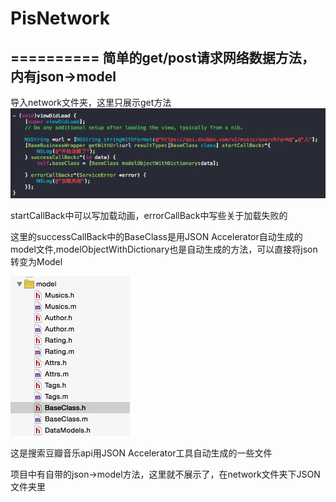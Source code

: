 # PisNetwork
==========
简单的get/post请求网络数据方法，内有json->model
---------------------------------------

导入network文件夹，这里只展示get方法
![](https://github.com/cyjFS/PisNetwork/raw/master/PisNetwork/1.png)

startCallBack中可以写加载动画，errorCallBack中写些关于加载失败的

这里的successCallBack中的BaseClass是用JSON Accelerator自动生成的model文件,modelObjectWithDictionary也是自动生成的方法，可以直接将json转变为Model

![](https://github.com/cyjFS/PisNetwork/raw/master/PisNetwork/2.png)

这是搜索豆瓣音乐api用JSON Accelerator工具自动生成的一些文件

项目中有自带的json->model方法，这里就不展示了，在network文件夹下JSON文件夹里
